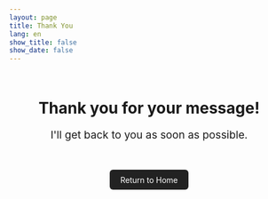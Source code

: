 ```yaml
---
layout: page
title: Thank You
lang: en
show_title: false
show_date: false
---
```


<div style="max-width: 600px; margin: 4rem auto; text-align: center;">
  <h1>Thank you for your message!</h1>
  <p style="font-size: 1.2rem; margin-top: 1rem;">
    I'll get back to you as soon as possible.
  </p>
  <a href="{{ '/' | absolute_url }}" style="display: inline-block; margin-top: 2rem; padding: 0.6rem 1.2rem; background-color: #222; color: #fff; text-decoration: none; border-radius: 6px;">
    Return to Home
  </a>
</div>
